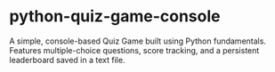 # python-quiz-game-console
A simple, console-based Quiz Game built using Python fundamentals. Features multiple-choice questions, score tracking, and a persistent leaderboard saved in a text file.
